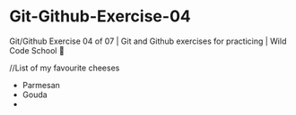 # Git-Github-Exercise-04
Git/Github Exercise 04 of 07 | Git and Github exercises for practicing | Wild Code School 🦁

//List of my favourite cheeses
- Parmesan 
- Gouda 
- 

